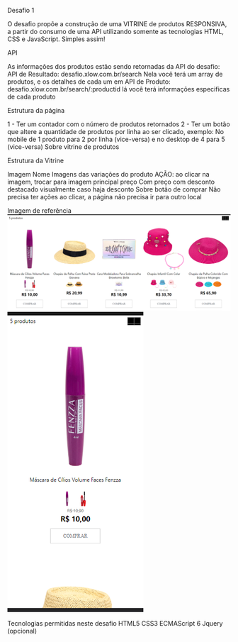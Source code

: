 Desafio 1

O desafio propõe a construção de uma VITRINE de produtos RESPONSIVA, a partir do consumo de uma API utilizando somente as tecnologias HTML, CSS e JavaScript. Simples assim!

API

As informações dos produtos estão sendo retornadas da API do desafio:
API de Resultado: desafio.xlow.com.br/search
Nela você terá um array de produtos, e os detalhes de cada um em
API de Produto: desafio.xlow.com.br/search/:productid
lá você terá informações especificas de cada produto

Estrutura da página

1 - Ter um contador com o número de produtos retornados
2 - Ter um botão que altere a quantidade de produtos por linha ao ser clicado, exemplo:
No mobile de 1 produto para 2 por linha (vice-versa) e no desktop de 4 para 5 (vice-versa)
Sobre vitrine de produtos

Estrutura da Vitrine

Imagem
Nome
Imagens das variações do produto
AÇÃO: ao clicar na imagem, trocar para imagem principal
preço
Com preço com desconto destacado visualmente caso haja desconto
Sobre botão de comprar
Não precisa ter ações ao clicar, a página não precisa ir para outro local

Imagem de referência
![alt text](image.png)
![alt text](image-1.png)

Tecnologias permitidas neste desafio
HTML5
CSS3
ECMAScript 6
Jquery (opcional)